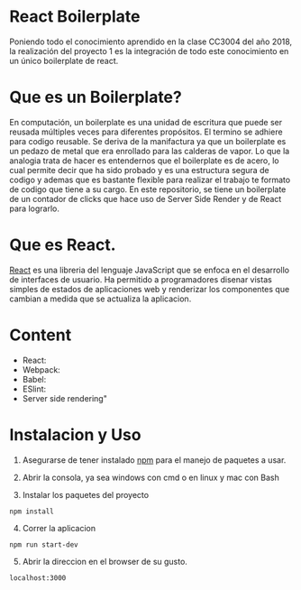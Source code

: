 # React Boilerplate

Poniendo todo el conocimiento aprendido en la clase CC3004 del año 2018, la realización del proyecto 1 es la integración de todo este conocimiento en un único boilerplate de react. 

# Que es un Boilerplate?
En computación, un boilerplate es una unidad de escritura que puede ser reusada múltiples veces para diferentes propósitos. El termino se adhiere para codigo reusable. Se deriva de la manifactura ya que un boilerplate es un pedazo de metal que era enrollado para las calderas de vapor. Lo que la analogia trata de hacer es entendernos que el boilerplate es de acero, lo cual permite decir que ha sido probado y es una estructura segura de codigo y ademas que es bastante flexible para realizar el trabajo te formato de codigo que tiene a su cargo. En este repositorio, se tiene un boilerplate de un contador de clicks que hace uso de Server Side Render y de React para lograrlo.  

# Que es React. 
[React](https://reactjs.org/) es una libreria del lenguaje JavaScript que se enfoca en el desarrollo de interfaces de usuario. Ha permitido a programadores disenar vistas simples de estados de aplicaciones web y renderizar los componentes que cambian a medida que se actualiza la aplicacion. 

# Content
- React: 
- Webpack: 
- Babel: 
- ESlint: 
- Server side rendering"

# Instalacion y Uso

1. Asegurarse de tener instalado [npm](https://www.npmjs.com) para el manejo de paquetes a usar. 

2. Abrir la consola, ya sea windows con cmd o en linux y mac con Bash


3. Instalar los paquetes del proyecto
```
npm install
```

4. Correr la aplicacion
```
npm run start-dev
```

5. Abrir la direccion en el browser de su gusto. 
```
localhost:3000
```
